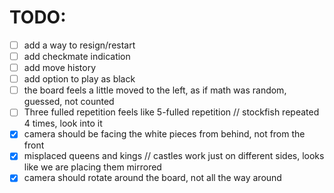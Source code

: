 # TODO:
- [ ] add a way to resign/restart
- [ ] add checkmate indication
- [ ] add move history
- [ ] add option to play as black
- [ ] the board feels a little moved to the left, as if math was random, guessed, not counted
- [ ] Three fulled repetition feels like 5-fulled repetition // stockfish repeated 4 times, look into it
- [x] camera should be facing the white pieces from behind, not from the front
- [x] misplaced queens and kings // castles work just on different sides, looks like we are placing them mirrored
- [x] camera should rotate around the board, not all the way around
